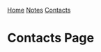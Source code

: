 [Home](https://dougjordan-techbox.github.io/TestArea/index.html "Homepage")
[Notes](https://dougjordan-techbox.github.io/TestArea/notes.html "Notes page")
[Contacts](https://dougjordan-techbox.github.io/TestArea/contacts.html "Contact page")

# Contacts Page
